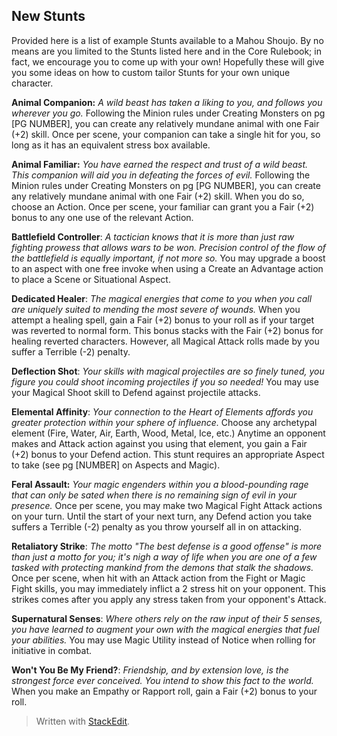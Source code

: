 ## New Stunts

Provided here is a list of example Stunts available to a Mahou Shoujo. By no means are you limited to the Stunts listed here and in the Core Rulebook; in fact, we encourage you to come up with your own! Hopefully these will give you some ideas on how to custom tailor Stunts for your own unique character.

**Animal Companion:** *A wild beast has taken a liking to you, and follows you wherever you go.* Following the Minion rules under Creating Monsters on pg [PG NUMBER], you can create any relatively mundane animal with one Fair (+2) skill. Once per scene, your companion can take a single hit for you, so long as it has an equivalent stress box available.

**Animal Familiar:** *You have earned the respect and trust of a wild beast. This companion will aid you in defeating the forces of evil.* Following the Minion rules under Creating Monsters on pg [PG NUMBER], you can create any relatively mundane animal with one Fair (+2) skill. When you do so, choose an Action. Once per scene, your familiar can grant you a Fair (+2) bonus to any one use of the relevant Action.

**Battlefield Controller**: *A tactician knows that it is more than just raw fighting prowess that allows wars to be won. Precision control of the flow of the battlefield is equally important, if not more so.* You may upgrade a boost to an aspect with one free invoke when using a Create an Advantage action to place a Scene or Situational Aspect. 

**Dedicated Healer**: *The magical energies that come to you when you call are uniquely suited to mending the most severe of wounds.* When you attempt a healing spell, gain a Fair (+2) bonus to your roll as if your target was reverted to normal form. This bonus stacks with the Fair (+2) bonus for healing reverted characters. However, all Magical Attack rolls made by you suffer a Terrible (-2) penalty. 

**Deflection Shot**: *Your skills with magical projectiles are so finely tuned, you figure you could shoot incoming projectiles if you so needed!* You may use your Magical Shoot skill to Defend against projectile attacks. 

**Elemental Affinity**: *Your connection to the Heart of Elements affords you greater protection within your sphere of influence.* Choose any archetypal element (Fire, Water, Air, Earth, Wood, Metal, Ice, etc.) Anytime an opponent makes and Attack action against you using that element, you gain a Fair (+2) bonus to your Defend action. This stunt requires an appropriate Aspect to take (see pg [NUMBER] on Aspects and Magic). 

**Feral Assault:** *Your magic engenders within you a blood-pounding rage that can only be sated when there is no remaining sign of evil in your presence.* Once per scene, you may make two Magical Fight Attack actions on your turn. Until the start of your next turn, any Defend action you take suffers a Terrible (-2) penalty as you throw yourself all in on attacking. 

**Retaliatory Strike**: *The motto "The best defense is a good offense" is more than just a motto for you; it's nigh a way of life when you are one of a few tasked with protecting mankind from the demons that stalk the shadows.* Once per scene, when hit with an Attack action from the Fight or Magic Fight skills, you may immediately inflict a 2 stress hit on your opponent. This strikes comes after you apply any stress taken from your opponent's Attack. 

**Supernatural Senses**: *Where others rely on the raw input of their 5 senses, you have learned to augment your own with the magical energies that fuel your abilities.* You may use Magic Utility instead of Notice when rolling for initiative in combat. 

**Won't You Be My Friend?**: *Friendship, and by extension love, is the strongest force ever conceived. You intend to show this fact to the world.* When you make an Empathy or Rapport roll, gain a Fair (+2) bonus to your roll.

> Written with [StackEdit](https://stackedit.io/).
<!--stackedit_data:
eyJoaXN0b3J5IjpbODgxMDAxOTkyLDExNDUzOTAyMzIsLTExMT
E5ODAyNDIsLTE3MzcyMTA1NTZdfQ==
-->